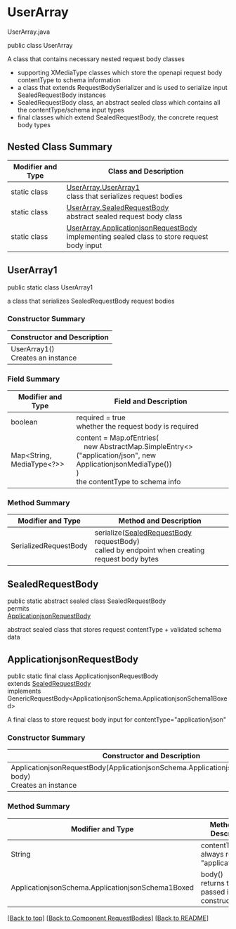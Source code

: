 # UserArray
UserArray.java

public class UserArray

A class that contains necessary nested request body classes
- supporting XMediaType classes which store the openapi request body contentType to schema information
- a class that extends RequestBodySerializer and is used to serialize input SealedRequestBody instances
- SealedRequestBody class, an abstract sealed class which contains all the contentType/schema input types
- final classes which extend SealedRequestBody, the concrete request body types

## Nested Class Summary
| Modifier and Type | Class and Description |
| ----------------- | --------------------- |
| static class | [UserArray.UserArray1](#userarray1)<br>class that serializes request bodies |
| static class | [UserArray.SealedRequestBody](#sealedrequestbody)<br>abstract sealed request body class |
| static class | [UserArray.ApplicationjsonRequestBody](#applicationjsonrequestbody)<br>implementing sealed class to store request body input |

## UserArray1
public static class UserArray1<br>

a class that serializes SealedRequestBody request bodies

### Constructor Summary
| Constructor and Description |
| --------------------------- |
| UserArray1()<br>Creates an instance |

### Field Summary
| Modifier and Type | Field and Description |
| ----------------- | --------------------- |
| boolean | required = true<br>whether the request body is required |
| Map<String, MediaType<?>> | content =  Map.ofEntries(<br>&nbsp;&nbsp;&nbsp;&nbsp;new AbstractMap.SimpleEntry<>("application/json", new ApplicationjsonMediaType())<br>)<br>the contentType to schema info |

### Method Summary
| Modifier and Type | Method and Description |
| ----------------- | ---------------------- |
| SerializedRequestBody | serialize([SealedRequestBody](#sealedrequestbody) requestBody)<br>called by endpoint when creating request body bytes |

## SealedRequestBody
public static abstract sealed class SealedRequestBody<br>
permits<br>
[ApplicationjsonRequestBody](#applicationjsonrequestbody)

abstract sealed class that stores request contentType + validated schema data

## ApplicationjsonRequestBody
public static final class ApplicationjsonRequestBody<br>
extends [SealedRequestBody](#sealedrequestbody)<br>
implements GenericRequestBody<ApplicationjsonSchema.ApplicationjsonSchema1Boxed><br>

A final class to store request body input for contentType="application/json"

### Constructor Summary
| Constructor and Description |
| --------------------------- |
| ApplicationjsonRequestBody(ApplicationjsonSchema.ApplicationjsonSchema1Boxed body)<br>Creates an instance |

### Method Summary
| Modifier and Type | Method and Description |
| ----------------- | ---------------------- |
| String | contentType()<br>always returns "application/json" |
| ApplicationjsonSchema.ApplicationjsonSchema1Boxed | body()<br>returns the body passed in in the constructor |

[[Back to top]](#top) [[Back to Component RequestBodies]](../../../README.md#Component-RequestBodies) [[Back to README]](../../../README.md)
